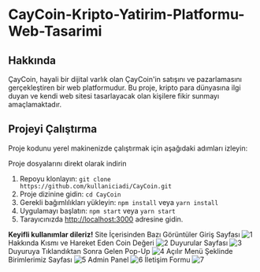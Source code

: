 # CayCoin-Kripto-Yatirim-Platformu-Web-Tasarimi

## Hakkında

ÇayCoin, hayali bir dijital varlık olan ÇayCoin'in satışını ve pazarlamasını gerçekleştiren bir web platformudur. Bu proje, kripto para dünyasına ilgi duyan ve kendi web sitesi tasarlayacak olan kişilere fikir sunmayı amaçlamaktadır.

## Projeyi Çalıştırma

Proje kodunu yerel makinenizde çalıştırmak için aşağıdaki adımları izleyin:

Proje dosyalarını direkt olarak indirin 
1. Repoyu klonlayın: `git clone https://github.com/kullaniciadi/CayCoin.git`
2. Proje dizinine gidin: `cd CayCoin`
3. Gerekli bağımlılıkları yükleyin: `npm install` veya `yarn install`
4. Uygulamayı başlatın: `npm start` veya `yarn start`
5. Tarayıcınızda [http://localhost:3000](http://localhost:3000) adresine gidin.

**Keyifli kullanımlar dileriz!**
Site İçerisinden Bazı Görüntüler
Giriş Sayfası
![1](https://github.com/AndacAkyuz/CayCoin-Kripto-Yatirim-Platformu-Web-Tasarimi/assets/91327557/f6305d9d-2773-42ee-b1e4-6e8aef45e5fa)
Hakkında Kısmı ve Hareket Eden Coin Değeri
![2](https://github.com/AndacAkyuz/CayCoin-Kripto-Yatirim-Platformu-Web-Tasarimi/assets/91327557/066f3507-36cf-4394-9d13-4bb43d2118c0)
Duyurular Sayfası
![3](https://github.com/AndacAkyuz/CayCoin-Kripto-Yatirim-Platformu-Web-Tasarimi/assets/91327557/50f30947-e47b-4ef3-a882-e8ff1062569a)
Duyuruya Tıklandıktan Sonra Gelen Pop-Up
![4](https://github.com/AndacAkyuz/CayCoin-Kripto-Yatirim-Platformu-Web-Tasarimi/assets/91327557/6c32fb2f-74fc-4102-bae8-b2d61c8381bd)
Açılır Menü Şeklinde Birimlerimiz Sayfası
![5](https://github.com/AndacAkyuz/CayCoin-Kripto-Yatirim-Platformu-Web-Tasarimi/assets/91327557/bf52b0ed-8687-4ccb-a56c-af58e7f37fab)
Admin Panel
![6](https://github.com/AndacAkyuz/CayCoin-Kripto-Yatirim-Platformu-Web-Tasarimi/assets/91327557/adf0bffa-58b8-41ad-b34d-3c0033da61e8)
İletişim Formu
![7](https://github.com/AndacAkyuz/CayCoin-Kripto-Yatirim-Platformu-Web-Tasarimi/assets/91327557/08ad0979-01b6-4575-87bd-1c25e6a7bce4)
